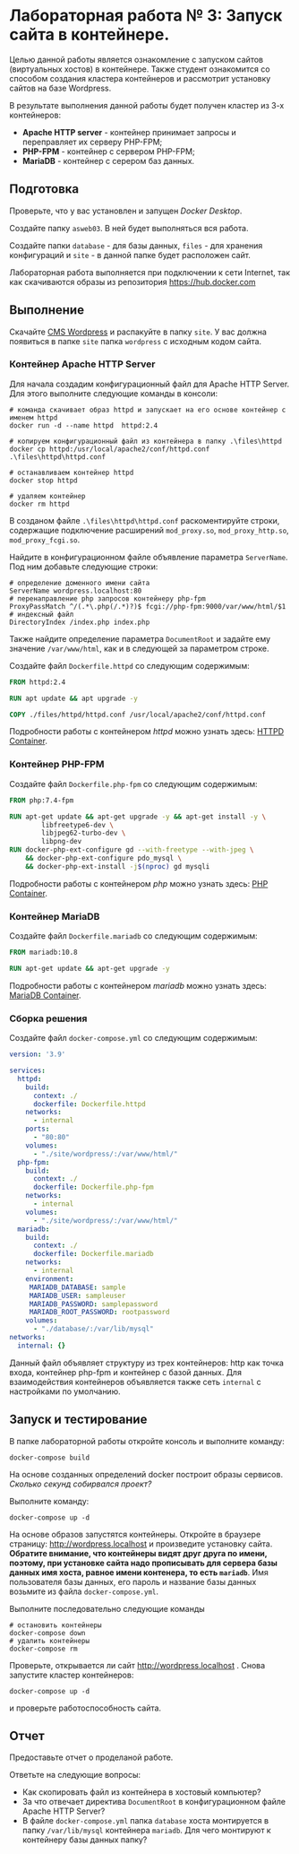 # Лабораторная работа № 3: Запуск сайта в контейнере.

Целью данной работы является ознакомление с запуском сайтов (виртуальных хостов) в контейнере. Также студент ознакомится со способом создания кластера контейнеров и рассмотрит установку сайтов на базе Wordpress.

В результате выполнения данной работы будет получен кластер из 3-х контейнеров:

 - __Apache HTTP server__ - контейнер принимает запросы и переправляет их серверу PHP-FPM;
 - __PHP-FPM__ - контейнер с сервером PHP-FPM;
 - __MariaDB__ - контейнер с серером баз данных.

## Подготовка

Проверьте, что у вас установлен и запущен _Docker Desktop_.

Создайте папку `asweb03`. В ней будет выполняться вся работа.

Создайте папки `database` - для базы данных, `files` - для хранения конфигураций и `site` - в данной папке будет расположен сайт.

Лабораторная работа выполняется при подключении к сети Internet, так как скачиваются образы из репозитория https://hub.docker.com

## Выполнение

Скачайте [CMS Wordpress](https://wordpress.org/) и распакуйте в папку `site`. У вас должна появиться в папке `site` папка `wordpress` с исходным кодом сайта.

### Контейнер Apache HTTP Server

Для начала создадим конфигурационный файл для Apache HTTP Server. Для этого выполните следующие команды в консоли:

```shell
# команда скачивает образ httpd и запускает на его основе контейнер с именем httpd
docker run -d --name httpd  httpd:2.4

# копируем конфигурационный файл из контейнера в папку .\files\httpd
docker cp httpd:/usr/local/apache2/conf/httpd.conf .\files\httpd\httpd.conf

# останавливаем контейнер httpd
docker stop httpd

# удаляем контейнер
docker rm httpd
```

В созданом файле `.\files\httpd\httpd.conf` раскоментируйте строки, содержащие подключение расширений `mod_proxy.so`, `mod_proxy_http.so`, `mod_proxy_fcgi.so`.

Найдите в конфигурационном файле объявление параметра `ServerName`. Под ним добавьте следующие строки:

```
# определение доменного имени сайта
ServerName wordpress.localhost:80
# перенаправление php запросов контейнеру php-fpm
ProxyPassMatch ^/(.*\.php(/.*)?)$ fcgi://php-fpm:9000/var/www/html/$1
# индексный файл
DirectoryIndex /index.php index.php
```

Также найдите определение параметра `DocumentRoot` и задайте ему значение `/var/www/html`, как и в следующей за параметром строке.

Создайте файл `Dockerfile.httpd` со следующим содержимым:

```dockerfile
FROM httpd:2.4

RUN apt update && apt upgrade -y

COPY ./files/httpd/httpd.conf /usr/local/apache2/conf/httpd.conf
```

Подробноcти работы с контейнером _httpd_ можно узнать здесь: [HTTPD Container](https://hub.docker.com/_/httpd).

### Контейнер PHP-FPM

Создайте файл `Dockerfile.php-fpm` со следующим содержимым:

```dockerfile
FROM php:7.4-fpm

RUN apt-get update && apt-get upgrade -y && apt-get install -y \
		libfreetype6-dev \
		libjpeg62-turbo-dev \
		libpng-dev
RUN docker-php-ext-configure gd --with-freetype --with-jpeg \
	&& docker-php-ext-configure pdo_mysql \
	&& docker-php-ext-install -j$(nproc) gd mysqli
```

Подробноcти работы с контейнером _php_ можно узнать здесь: [PHP Container](https://hub.docker.com/_/php).

### Контейнер MariaDB

Создайте файл `Dockerfile.mariadb` со следующим содержимым:

```dockerfile
FROM mariadb:10.8

RUN apt-get update && apt-get upgrade -y
```

Подробноcти работы с контейнером _mariadb_ можно узнать здесь: [MariaDB Container](https://hub.docker.com/_/mariadb).

### Сборка решения

Создайте файл `docker-compose.yml` со следующим содержимым:

```yaml
version: '3.9'

services:
  httpd:
    build:
      context: ./
      dockerfile: Dockerfile.httpd
    networks:
      - internal
    ports:
      - "80:80"
    volumes:
      - "./site/wordpress/:/var/www/html/"
  php-fpm:
    build:
      context: ./
      dockerfile: Dockerfile.php-fpm
    networks:
      - internal
    volumes:
      - "./site/wordpress/:/var/www/html/"
  mariadb:
    build: 
      context: ./
      dockerfile: Dockerfile.mariadb
    networks:
      - internal
    environment:
     MARIADB_DATABASE: sample
     MARIADB_USER: sampleuser
     MARIADB_PASSWORD: samplepassword
     MARIADB_ROOT_PASSWORD: rootpassword
    volumes:
      - "./database/:/var/lib/mysql"
networks:
  internal: {}
```

Данный файл объявляет структуру из трех контейнеров: http как точка входа, контейнер php-fpm и контейнер с базой данных. Для взаимодействия контейнеров объявляется также сеть `internal` с настройками по умолчанию.

## Запуск и тестирование

В папке лабораторной работы откройте консоль и выполните команду:

```shell
docker-compose build
```

На основе созданных определений docker построит образы сервисов. _Сколько секунд собирвался проект?_

Выполните команду:

```shell
docker-compose up -d
```

На основе образов запустятся контейнеры. Откройте в браузере страницу: http://wordpress.localhost и произведите установку сайта. __Обратите внимание, что контейнеры видят друг друга по имени, поэтому, при установке сайта надо прописывать для сервера базы данных имя хоста, равное имени контенера, то есть `mariadb`__. Имя пользователя базы данных, его пароль и название базы данных возьмите из файла `docker-compose.yml`.

Выполните последовательно следующие команды

```shell
# остановить контейнеры
docker-compose down
# удалить контейнеры
docker-compose rm
```

Проверьте, открывается ли сайт http://wordpress.localhost . Снова запустите кластер контейнеров:

```shell
docker-compose up -d
```

и проверьте работоспособность сайта.

## Отчет

Предоставьте отчет о проделаной работе.

Ответьте на следующие вопросы:

* Как скопировать файл из контейнера в хостовый компьютер?
* За что отвечает директива `DocumentRoot` в конфигурационном файле Apache HTTP Server?
* В файле `docker-compose.yml` папка `database` хоста монтируется в папку `/var/lib/mysql` контейнера `mariadb`. Для чего монтируют к контейнеру базы данных папку?
